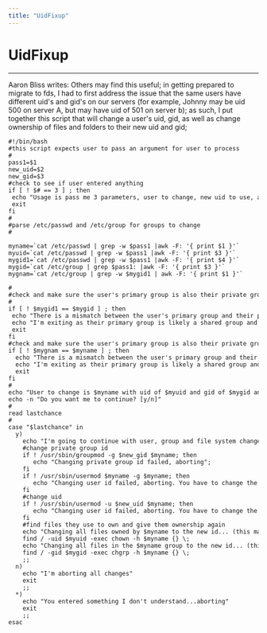 ```yaml
---
title: "UidFixup"
---
```


# UidFixup
----------------

Aaron Bliss writes:
Others may find this useful; in getting prepared to migrate to fds, I had to first address the issue that the same users have different uid's and gid's on our servers (for example, Johnny may be uid 500 on server A, but may have uid of 501 on server b); as such, I put together this script that will change a user's uid, gid, as well as change ownership of files and folders to their new uid and gid;

    #!/bin/bash
    #this script expects user to pass an argument for user to process
    #
    pass1=$1
    new_uid=$2
    new_gid=$3
    #check to see if user entered anything
    if [ ! $# == 3 ] ; then
     echo "Usage is pass me 3 parameters, user to change, new uid to use, and new gid to use exiting"
     exit
    fi
    #
    #parse /etc/passwd and /etc/group for groups to change
    #

    myname=`cat /etc/passwd | grep -w $pass1 |awk -F: '{ print $1 }'`
    myuid=`cat /etc/passwd | grep -w $pass1 |awk -F: '{ print $3 }'`
    mygid1=`cat /etc/passwd | grep -w $pass1 |awk -F: '{ print $4 }'`
    mygid=`cat /etc/group | grep $pass1: |awk -F: '{ print $3 }'`
    mygnam=`cat /etc/group | grep -w $mygid1 | awk -F: '{ print $1 }'`

    #
    #check and make sure the user's primary group is also their private group
    #
    if [ ! $mygid1 == $mygid ] ; then
     echo "There is a mismatch between the user's primary group and their private group"
     echo "I'm exiting as their primary group is likely a shared group and should be fixed"
     exit
    fi
    #check and make sure the user's primary group is also their private group
    if [ ! $mygnam == $myname ] ; then
      echo "There is a mismatch between the user's primary group and their private group"
      echo "I'm exiting as their primary group is likely a shared group and should be fixed"
      exit
    fi
    #
    echo "User to change is $myname with uid of $myuid and gid of $mygid and assign user new uid of $new_uid and new gid of $new_gid"
    echo -n "Do you want me to continue? [y/n]"
    #
    read lastchance
    #
    case "$lastchance" in
      y)
        echo "I'm going to continue with user, group and file system changes"
        #change private group id
        if ! /usr/sbin/groupmod -g $new_gid $myname; then
           echo "Changing private group id failed, aborting";
        fi
        if ! /usr/sbin/usermod $myname -g $myname; then
           echo "Changing user id failed, aborting. You have to change the group id back to it's original value manually."
        fi
        #change uid
        if ! /usr/sbin/usermod -u $new_uid $myname; then
           echo "Changing user id failed, aborting. You have to change the group id back to it's original value manually."
        fi
        #find files they use to own and give them ownership again
        echo "Changing all files owned by $myname to the new id... (this may take awhile)"
        find / -uid $myuid -exec chown -h $myname {} \;
        echo "Changing all files in the $myname group to the new id... (this may take awhile)"
        find / -gid $mygid -exec chgrp -h $myname {} \;
        ;;
      n)
        echo "I'm aborting all changes"
        exit
        ;;
      *)
        echo "You entered something I don't understand...aborting"
        exit
        ;;
    esac

